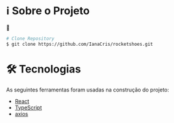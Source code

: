 <h1 name="sobre">ℹ Sobre o Projeto</h1>
 🎯


```bash
# Clone Repository
$ git clone https://github.com/IanaCris/rocketshoes.git
```

<h1 name="tecnologias">🛠 Tecnologias</h1>

As seguintes ferramentas foram usadas na construção do projeto:

- [React](https://pt-br.reactjs.org/)
- [TypeScript](https://www.typescriptlang.org/)
- [axios](https://github.com/axios/axios)

